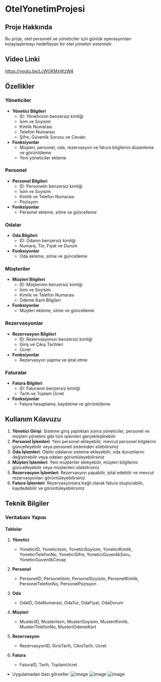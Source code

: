 # OtelYonetimProjesi
## Proje Hakkında
Bu proje, otel personeli ve yöneticiler için günlük operasyonları kolaylaştırmayı hedefleyen bir otel yönetim sistemidir.
## Video Linki
https://youtu.be/LcWGKMxWzW4
## Özellikler

### Yöneticiler
* **Yönetici Bilgileri**
  * ID: Yöneticinin benzersiz kimliği
  * İsim ve Soyisim
  * Kimlik Numarası
  * Telefon Numarası
  * Şifre, Güvenlik Sorusu ve Cevabı
* **Fonksiyonlar**
  * Müşteri, personel, oda, rezervasyon ve fatura bilgilerini düzenleme ve görüntüleme
  * Yeni yöneticiler ekleme

### Personel
* **Personel Bilgileri**
  * ID: Personelin benzersiz kimliği
  * İsim ve Soyisim
  * Kimlik ve Telefon Numarası
  * Pozisyon
* **Fonksiyonlar**
  * Personel ekleme, silme ve güncelleme

### Odalar
* **Oda Bilgileri**
  * ID: Odanın benzersiz kimliği
  * Numara, Tür, Fiyat ve Durum
* **Fonksiyonlar**
  * Oda ekleme, silme ve güncelleme

### Müşteriler
* **Müşteri Bilgileri**
  * ID: Müşterinin benzersiz kimliği
  * İsim ve Soyisim
  * Kimlik ve Telefon Numarası
  * Ödeme Kartı Bilgileri
* **Fonksiyonlar**
  * Müşteri ekleme, silme ve güncelleme

### Rezervasyonlar
* **Rezervasyon Bilgileri**
  * ID: Rezervasyonun benzersiz kimliği
  * Giriş ve Çıkış Tarihleri
  * Ücret
* **Fonksiyonlar**
  * Rezervasyon yapma ve iptal etme

### Faturalar
* **Fatura Bilgileri**
  * ID: Faturanın benzersiz kimliği
  * Tarih ve Toplam Ücret
* **Fonksiyonlar**
  * Fatura hesaplama, kaydetme ve görüntüleme

## Kullanım Kılavuzu
1. **Yönetici Girişi**: Sisteme giriş yaptıktan sonra yöneticiler, personel ve müşteri yönetimi gibi tüm işlemleri gerçekleştirebilir
2. **Personel İşlemleri**: Yeni personel ekleyebilir, mevcut personel bilgilerini güncelleyebilir veya personeli sistemden silebilirsiniz
3. **Oda İşlemleri**: Otelin odalarını sisteme ekleyebilir, oda durumlarını değiştirebilir veya odaları görüntüleyebilirsiniz
4. **Müşteri İşlemleri**: Yeni müşteriler ekleyebilir, müşteri bilgilerini güncelleyebilir veya müşterileri silebilirsiniz
5. **Rezervasyon İşlemleri**: Rezervasyon yapabilir, iptal edebilir ve mevcut rezervasyonları görüntüleyebilirsiniz
6. **Fatura İşlemleri**: Rezervasyonlara bağlı olarak fatura oluşturabilir, kaydedebilir ve görüntüleyebilirsiniz

## Teknik Bilgiler

### Veritabanı Yapısı

#### Tablolar
1. **Yönetici**
   * YoneticiID, YoneticiIsim, YoneticiSoyisim, YoneticiKimlik, YoneticiTelefonNo, YoneticiSifre, YoneticiGuvenlikSoru, YoneticiGuvenlikCevap

2. **Personel**
   * PersonelID, PersonelIsim, PersonelSoyisim, PersonelKimlik, PersonelTelefonNo, PersonelPozisyon

3. **Oda**
   * OdaID, OdaNumarasi, OdaTur, OdaFiyat, OdaDurum

4. **Müşteri**
   * MusteriID, MusteriIsim, MusteriSoyisim, MusteriKimlik, MusteriTelefonNo, MusteriOdemeKart

5. **Rezervasyon**
   * RezervasyonID, GirisTarih, CikisTarih, Ucret

6. **Fatura**
   * FaturaID, Tarih, ToplamUcret
  * Uygulamadan bazı görseller.
    ![image](https://github.com/user-attachments/assets/5dbdaf43-d970-47a4-afd9-30eb393a0cce)
    ![image](https://github.com/user-attachments/assets/13097b30-0a72-4fcc-9cec-9f57b3f10eca)
    ![image](https://github.com/user-attachments/assets/896f8105-59a6-4762-8896-731760a69d3a)

